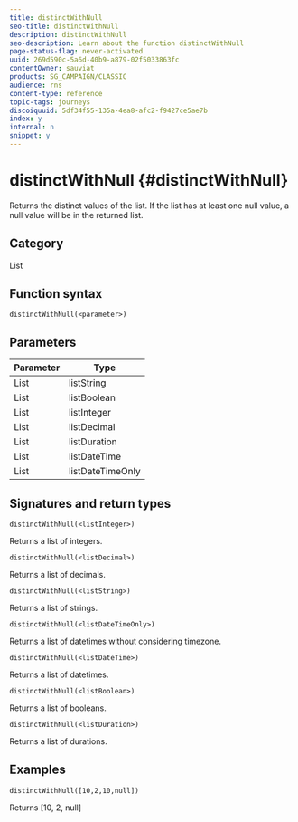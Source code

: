 ```yaml
---
title: distinctWithNull
seo-title: distinctWithNull
description: distinctWithNull
seo-description: Learn about the function distinctWithNull
page-status-flag: never-activated
uuid: 269d590c-5a6d-40b9-a879-02f5033863fc
contentOwner: sauviat
products: SG_CAMPAIGN/CLASSIC
audience: rns
content-type: reference
topic-tags: journeys
discoiquuid: 5df34f55-135a-4ea8-afc2-f9427ce5ae7b
index: y
internal: n
snippet: y
---
```


# distinctWithNull {#distinctWithNull}

Returns the distinct values of the list. If the list has at least one null value, a null value will be in the returned list.

## Category

List

## Function syntax

`distinctWithNull(<parameter>)`

## Parameters

| Parameter | Type             |
|-----------|------------------|
| List      | listString       |
| List      | listBoolean      |
| List      | listInteger      |
| List      | listDecimal      |
| List      | listDuration     |
| List      | listDateTime     |
| List      | listDateTimeOnly |

## Signatures and return types

`distinctWithNull(<listInteger>)`

Returns a list of integers.

`distinctWithNull(<listDecimal>)`

Returns a list of decimals.

`distinctWithNull(<listString>)`

Returns a list of strings.

`distinctWithNull(<listDateTimeOnly>)`

Returns a list of datetimes without considering timezone.

`distinctWithNull(<listDateTime>)`

Returns a list of datetimes.

`distinctWithNull(<listBoolean>)`

Returns a list of booleans.

`distinctWithNull(<listDuration>)`

Returns a list of durations.

## Examples

`distinctWithNull([10,2,10,null])`

Returns [10, 2, null]
